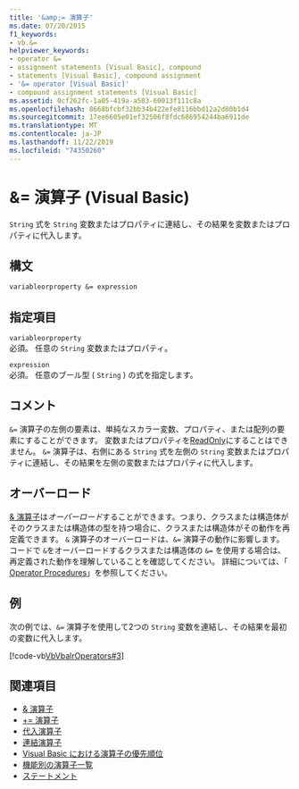 ```yaml
---
title: '&amp;= 演算子'
ms.date: 07/20/2015
f1_keywords:
- vb.&=
helpviewer_keywords:
- operator &=
- assignment statements [Visual Basic], compound
- statements [Visual Basic], compound assignment
- '&= operator [Visual Basic]'
- compound assignment statements [Visual Basic]
ms.assetid: 0cf262fc-1a05-419a-a503-60013f111c8a
ms.openlocfilehash: 8668bfcbf32bb34b422efe8116bbd12a2d80b1d4
ms.sourcegitcommit: 17ee6605e01ef32506f8fdc686954244ba6911de
ms.translationtype: MT
ms.contentlocale: ja-JP
ms.lasthandoff: 11/22/2019
ms.locfileid: "74350260"
---
```

# <a name="amp-operator-visual-basic"></a>&amp;= 演算子 (Visual Basic)
`String` 式を `String` 変数またはプロパティに連結し、その結果を変数またはプロパティに代入します。  
  
## <a name="syntax"></a>構文  
  
```vb  
variableorproperty &= expression  
```  
  
## <a name="parts"></a>指定項目  
 `variableorproperty`  
 必須。 任意の `String` 変数またはプロパティ。  
  
 `expression`  
 必須。 任意のブール型 ( `String` ) の式を指定します。  
  
## <a name="remarks"></a>コメント  
 `&=` 演算子の左側の要素は、単純なスカラー変数、プロパティ、または配列の要素にすることができます。 変数またはプロパティを[ReadOnly](../../../visual-basic/language-reference/modifiers/readonly.md)にすることはできません。 `&=` 演算子は、右側にある `String` 式を左側の `String` 変数またはプロパティに連結し、その結果を左側の変数またはプロパティに代入します。  
  
## <a name="overloading"></a>オーバーロード  
 [& 演算子](../../../visual-basic/language-reference/operators/concatenation-operator.md)は*オーバーロード*することができます。つまり、クラスまたは構造体がそのクラスまたは構造体の型を持つ場合に、クラスまたは構造体がその動作を再定義できます。 `&` 演算子のオーバーロードは、`&=` 演算子の動作に影響します。 コードで `&`をオーバーロードするクラスまたは構造体の `&=` を使用する場合は、再定義された動作を理解していることを確認してください。 詳細については、「 [Operator Procedures](../../../visual-basic/programming-guide/language-features/procedures/operator-procedures.md)」を参照してください。  
  
## <a name="example"></a>例  
 次の例では、`&=` 演算子を使用して2つの `String` 変数を連結し、その結果を最初の変数に代入します。  
  
 [!code-vb[VbVbalrOperators#3](~/samples/snippets/visualbasic/VS_Snippets_VBCSharp/VbVbalrOperators/VB/Class1.vb#3)]  
  
## <a name="see-also"></a>関連項目

- [& 演算子](../../../visual-basic/language-reference/operators/concatenation-operator.md)
- [+= 演算子](../../../visual-basic/language-reference/operators/addition-assignment-operator.md)
- [代入演算子](../../../visual-basic/language-reference/operators/assignment-operators.md)
- [連結演算子](../../../visual-basic/language-reference/operators/concatenation-operators.md)
- [Visual Basic における演算子の優先順位](../../../visual-basic/language-reference/operators/operator-precedence.md)
- [機能別の演算子一覧](../../../visual-basic/language-reference/operators/operators-listed-by-functionality.md)
- [ステートメント](../../../visual-basic/programming-guide/language-features/statements.md)
